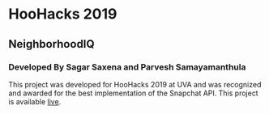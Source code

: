 # HooHacks 2019

## NeighborhoodIQ

### Developed By Sagar Saxena and Parvesh Samayamanthula

This project was developed for HooHacks 2019 at UVA and was recognized and awarded for the best implementation of the Snapchat API. This project is available [live](https://user.tjhsst.edu/2019ssaxena/hoohacks).
